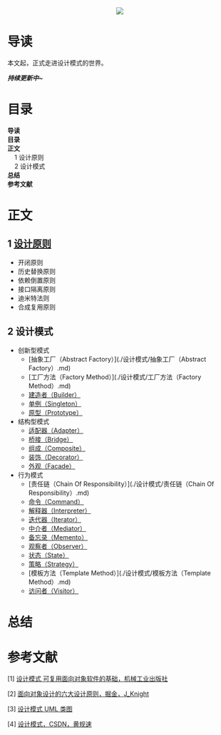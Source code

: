 <div align="center"><img src="https://gitee.com/struggle3014/picBed/raw/master/name_code.png"></div>

# 导读

本文起，正式走进设计模式的世界。

***持续更新中~***



# 目录

<nav>
<a href='#导读' style='text-decoration:none;font-weight:bolder'>导读</a><br/>
<a href='#目录' style='text-decoration:none;font-weight:bolder'>目录</a><br/>
<a href='#正文' style='text-decoration:none;font-weight:bolder'>正文</a><br/>
&nbsp;&nbsp;&nbsp;&nbsp;<a href='#1 设计原则' style='text-decoration:none;${border-style}'>1 设计原则</a><br/>
&nbsp;&nbsp;&nbsp;&nbsp;<a href='#2 设计模式' style='text-decoration:none;${border-style}'>2 设计模式</a><br/>
<a href='#总结' style='text-decoration:none;font-weight:bolder'>总结</a><br/>
<a href='#参考文献' style='text-decoration:none;font-weight:bolder'>参考文献</a><br/>
</nav>

# 正文

## 1 [设计原则](./设计原则.md)

* 开闭原则
* 历史替换原则
* 依赖倒置原则
* 接口隔离原则
* 迪米特法则
* 合成复用原则



## 2 设计模式

* 创新型模式
  * [抽象工厂（Abstract Factory）](./设计模式/抽象工厂（Abstract Factory）.md)
  * [工厂方法（Factory Method）](./设计模式/工厂方法（Factory Method）.md)
  * [建造者（Builder）](./设计模式/建造者（Builder）.md)
  * [单例（Singleton）](./设计模式/单例（Singleton）.md)
  * [原型（Prototype）](./设计模式/原型（Prototype）.md)
* 结构型模式
  * [适配器（Adapter）](./设计模式/适配器（Adapter）.md)
  * [桥接（Bridge）](./设计模式/桥接（Bridge）.md)
  * [组成（Composite）](./设计模式/组成（Composite）.md)
  * [装饰（Decorator）](./设计模式/装饰（Decorator）.md)
  * [外观（Facade）](./设计模式/外观（Facade）.md)
* 行为模式
  * [责任链（Chain Of Responsibility）](./设计模式/责任链（Chain Of Responsibility）.md)
  * [命令（Command）](./设计模式/命令（Command）.md)
  * [解释器（Interpreter）](./设计模式/解释器（Interpreter）.md)
  * [迭代器（Iterator）](./设计模式/迭代器（Iterator）.md)
  * [中介者（Mediator）](./设计模式/中介者（Mediator）.md)
  * [备忘录（Memento）](./设计模式/备忘录（Memento）.md)
  * [观察者（Observer）](./设计模式/观察者（Observer）.md)
  * [状态（State）](./设计模式/状态（State）.md)
  * [策略（Strategy）](./设计模式/策略（Strategy）.md)
  * [模板方法（Template Method）](./设计模式/模板方法（Template Method）.md)
  * [访问者（Visitor）](./设计模式/访问者（Visitor）.md)



# 总结



# 参考文献

[1] [设计模式 可复用面向对象软件的基础，机械工业出版社](https://www.jb51.net/books/87136.html)

[2] [面向对象设计的六大设计原则，掘金，J_Knight](https://juejin.im/post/6844903673672237063#heading-11)

[3] [设计模式 UML 类图](https://www.processon.com/diagraming/5f112ccc7d9c081beabc2447)

[4] [设计模式，CSDN，黄规速](https://blog.csdn.net/hguisu/category_1133340.html)